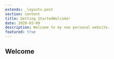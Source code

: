 ```yaml
---
extends: _layouts.post
section: content
title: Getting StartedWelcome!
date: 2020-03-09
description: Welcome to my new personal website.
featured: true
---
```


## Welcome 


<!--stackedit_data:
eyJoaXN0b3J5IjpbMTQ1MTc3MjY5NV19
-->